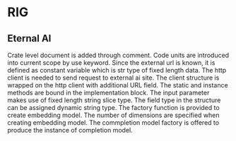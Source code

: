 # RIG

## Eternal AI

Crate level document is added through comment. Code units are introduced into current scope by use keyword. Since the external url is known, it is defined as constant variable which is str type of fixed length data. The http client is needed to send request to external ai site. The client structure is wrapped on the http client with additional URL field. The static and instance methods are bound in the implementation block. The input parameter makes use of fixed length string slice type. The field type in the structure can be assigned dynamic string type. The factory function is provided to create embedding model. The number of dimensions are specified when creating embedding model. The commpletion model factory is offered to produce the instance of completion model.

